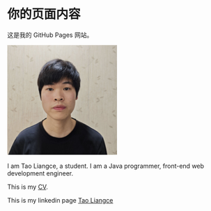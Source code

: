 <style>
.site-header {
    display: none !important;
}
</style>

# 你的页面内容
这是我的 GitHub Pages 网站。

<img src="logo.jpg" alt="网站Logo" width="50%" />


I am Tao Liangce, a student. I am a Java programmer, front-end web development engineer.


This is my [CV](https://r.easycv.cn/taoliangce).


This is my linkedin page [Tao Liangce](https://www.linkedin.com/in/taoliangce/)

